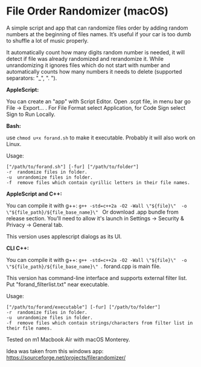 # File Order Randomizer (macOS)
A simple script and app that can randomize files order by adding random numbers at the beginning of files names.
It’s useful if your car is too dumb to shuffle a lot of music properly.

It automatically count how many digits random number is needed, it will detect if file was already randomized and rerandomize it. While unrandomizing it ignores files which do not start with number and automatically counts how many numbers it needs to delete (supported separators: "_", ". ").

**AppleScript:**

You can create an "app" with Script Editor. Open .scpt file, in menu bar go File -> Export... . For File Format select Application, for Code Sign select Sign to Run Locally.

**Bash:**

use ```chmod u+x forand.sh``` to make it executable.
Probably it will also work on Linux.

Usage:
```
["/path/to/forand.sh"] [-fur] ["/path/to/folder"]
-r  randomize files in folder.
-u  unrandomize files in folder.
-f  remove files which contain cyrillic letters in their file names.
```


**AppleScript and C++:**

You can compile it with g++: ```g++ -std=c++2a -O2 -Wall \"${file}\"  -o \"${file_path}/${file_base_name}\" ```
Or download .app bundle from release section. You'll need to allow it's launch in Settings -> Security & Privacy -> General tab.

This version uses applescript dialogs as its UI.

**CLI C++:**

You can compile it with g++: ```g++ -std=c++2a -O2 -Wall \"${file}\"  -o \"${file_path}/${file_base_name}\" ```. forand.cpp is main file.

This version has command-line interface and supports external filter list. Put "forand_filterlist.txt" near executable.

Usage:
```
["/path/to/forand/executable"] [-fur] ["/path/to/folder"]
-r  randomize files in folder.
-u  unrandomize files in folder.
-f  remove files which contain strings/characters from filter list in their file names.
```

Tested on m1 Macbook Air with macOS Monterey.

Idea was taken from this windows app: <https://sourceforge.net/projects/filerandomizer/>
